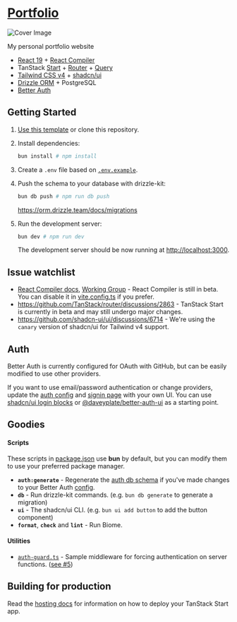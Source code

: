 # [Portfolio](https://github.com/fazers/portfolio)

![Cover Image](public/images/cover.avif)

My personal portfolio website

- [React 19](https://react.dev) + [React Compiler](https://react.dev/learn/react-compiler)
- TanStack [Start](https://tanstack.com/start/latest) + [Router](https://tanstack.com/router/latest) + [Query](https://tanstack.com/query/latest)
- [Tailwind CSS v4](https://tailwindcss.com/) + [shadcn/ui](https://ui.shadcn.com/)
- [Drizzle ORM](https://orm.drizzle.team/) + PostgreSQL
- [Better Auth](https://www.better-auth.com/)

## Getting Started

1. [Use this template](https://github.com/new?template_name=tanstarter&template_owner=dotnize) or clone this repository.

2. Install dependencies:

   ```bash
   bun install # npm install
   ```

3. Create a `.env` file based on [`.env.example`](./.env.example).

4. Push the schema to your database with drizzle-kit:

   ```bash
   bun db push # npm run db push
   ```

   https://orm.drizzle.team/docs/migrations

5. Run the development server:

   ```bash
   bun dev # npm run dev
   ```

   The development server should be now running at [http://localhost:3000](http://localhost:3000).

## Issue watchlist

- [React Compiler docs](https://react.dev/learn/react-compiler), [Working Group](https://github.com/reactwg/react-compiler/discussions) - React Compiler is still in beta. You can disable it in [vite.config.ts](./vite.config.ts#L36) if you prefer.
- https://github.com/TanStack/router/discussions/2863 - TanStack Start is currently in beta and may still undergo major changes.
- https://github.com/shadcn-ui/ui/discussions/6714 - We're using the `canary` version of shadcn/ui for Tailwind v4 support.

## Auth

Better Auth is currently configured for OAuth with GitHub, but can be easily modified to use other providers.

If you want to use email/password authentication or change providers, update the [auth config](./src/lib/server/auth.ts#L38) and [signin page](./src/routes/_authLayout/signin.tsx) with your own UI. You can use [shadcn/ui login blocks](https://ui.shadcn.com/blocks/login) or [@daveyplate/better-auth-ui](https://better-auth-ui.com/) as a starting point.

## Goodies

#### Scripts

These scripts in [package.json](./package.json#L17) use **bun** by default, but you can modify them to use your preferred package manager.

- **`auth:generate`** - Regenerate the [auth db schema](./src/lib/server/schema/auth.schema.ts) if you've made changes to your Better Auth [config](./src/lib/server/auth.ts).
- **`db`** - Run drizzle-kit commands. (e.g. `bun db generate` to generate a migration)
- **`ui`** - The shadcn/ui CLI. (e.g. `bun ui add button` to add the button component)
- **`format`**, **`check`** and **`lint`** - Run Biome.

#### Utilities

- [`auth-guard.ts`](./src/lib/middleware/auth-guard.ts) - Sample middleware for forcing authentication on server functions. ([see #5](https://github.com/dotnize/tanstarter/issues/5))

## Building for production

Read the [hosting docs](https://tanstack.com/start/latest/docs/framework/react/hosting) for information on how to deploy your TanStack Start app.

